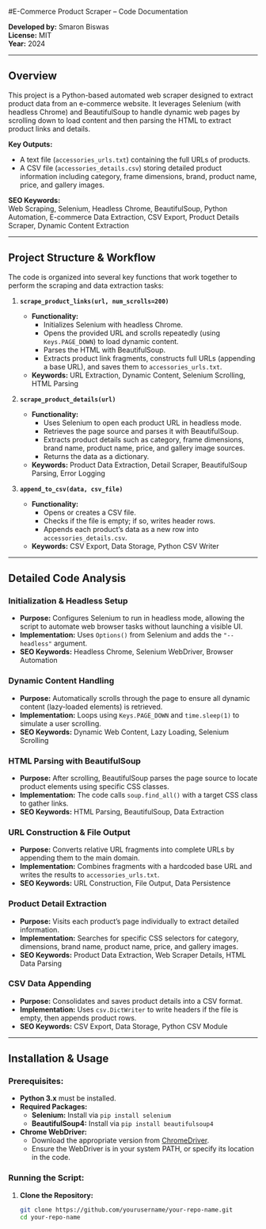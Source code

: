 #E-Commerce Product Scraper – Code Documentation

**Developed by:** Smaron Biswas  
**License:** MIT  
**Year:** 2024

---

## Overview

This project is a Python-based automated web scraper designed to extract product data from an e-commerce website. It leverages Selenium (with headless Chrome) and BeautifulSoup to handle dynamic web pages by scrolling down to load content and then parsing the HTML to extract product links and details.

**Key Outputs:**
- A text file (`accessories_urls.txt`) containing the full URLs of products.
- A CSV file (`accessories_details.csv`) storing detailed product information including category, frame dimensions, brand, product name, price, and gallery images.

**SEO Keywords:**  
Web Scraping, Selenium, Headless Chrome, BeautifulSoup, Python Automation, E-commerce Data Extraction, CSV Export, Product Details Scraper, Dynamic Content Extraction

---

## Project Structure & Workflow

The code is organized into several key functions that work together to perform the scraping and data extraction tasks:

1. **`scrape_product_links(url, num_scrolls=200)`**
   - **Functionality:**
     - Initializes Selenium with headless Chrome.
     - Opens the provided URL and scrolls repeatedly (using `Keys.PAGE_DOWN`) to load dynamic content.
     - Parses the HTML with BeautifulSoup.
     - Extracts product link fragments, constructs full URLs (appending a base URL), and saves them to `accessories_urls.txt`.
   - **Keywords:** URL Extraction, Dynamic Content, Selenium Scrolling, HTML Parsing

2. **`scrape_product_details(url)`**
   - **Functionality:**
     - Uses Selenium to open each product URL in headless mode.
     - Retrieves the page source and parses it with BeautifulSoup.
     - Extracts product details such as category, frame dimensions, brand name, product name, price, and gallery image sources.
     - Returns the data as a dictionary.
   - **Keywords:** Product Data Extraction, Detail Scraper, BeautifulSoup Parsing, Error Logging

3. **`append_to_csv(data, csv_file)`**
   - **Functionality:**
     - Opens or creates a CSV file.
     - Checks if the file is empty; if so, writes header rows.
     - Appends each product’s data as a new row into `accessories_details.csv`.
   - **Keywords:** CSV Export, Data Storage, Python CSV Writer

---

## Detailed Code Analysis

### Initialization & Headless Setup
- **Purpose:** Configures Selenium to run in headless mode, allowing the script to automate web browser tasks without launching a visible UI.
- **Implementation:** Uses `Options()` from Selenium and adds the `"--headless"` argument.
- **SEO Keywords:** Headless Chrome, Selenium WebDriver, Browser Automation

### Dynamic Content Handling
- **Purpose:** Automatically scrolls through the page to ensure all dynamic content (lazy-loaded elements) is retrieved.
- **Implementation:** Loops using `Keys.PAGE_DOWN` and `time.sleep(1)` to simulate a user scrolling.
- **SEO Keywords:** Dynamic Web Content, Lazy Loading, Selenium Scrolling

### HTML Parsing with BeautifulSoup
- **Purpose:** After scrolling, BeautifulSoup parses the page source to locate product elements using specific CSS classes.
- **Implementation:** The code calls `soup.find_all()` with a target CSS class to gather links.
- **SEO Keywords:** HTML Parsing, BeautifulSoup, Data Extraction

### URL Construction & File Output
- **Purpose:** Converts relative URL fragments into complete URLs by appending them to the main domain.
- **Implementation:** Combines fragments with a hardcoded base URL and writes the results to `accessories_urls.txt`.
- **SEO Keywords:** URL Construction, File Output, Data Persistence

### Product Detail Extraction
- **Purpose:** Visits each product’s page individually to extract detailed information.
- **Implementation:** Searches for specific CSS selectors for category, dimensions, brand name, product name, price, and gallery images.
- **SEO Keywords:** Product Data Extraction, Web Scraper Details, HTML Data Parsing

### CSV Data Appending
- **Purpose:** Consolidates and saves product details into a CSV format.
- **Implementation:** Uses `csv.DictWriter` to write headers if the file is empty, then appends product rows.
- **SEO Keywords:** CSV Export, Data Storage, Python CSV Module

---

## Installation & Usage

### Prerequisites:
- **Python 3.x** must be installed.
- **Required Packages:**
  - **Selenium:** Install via `pip install selenium`
  - **BeautifulSoup4:** Install via `pip install beautifulsoup4`
- **Chrome WebDriver:**
  - Download the appropriate version from [ChromeDriver](https://sites.google.com/chromium.org/driver).
  - Ensure the WebDriver is in your system PATH, or specify its location in the code.

### Running the Script:
1. **Clone the Repository:**
   ```bash
   git clone https://github.com/yourusername/your-repo-name.git
   cd your-repo-name
